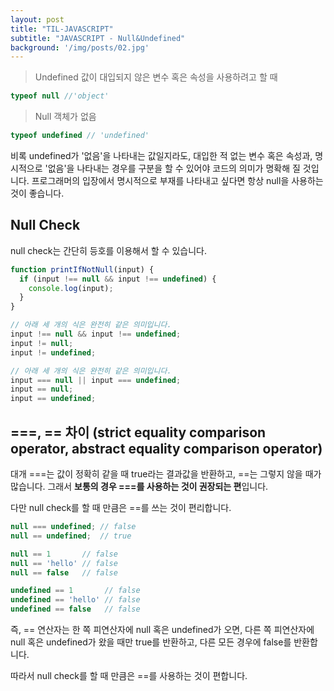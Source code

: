 ```yaml
---
layout: post
title: "TIL-JAVASCRIPT"
subtitle: "JAVASCRIPT - Null&Undefined"
background: '/img/posts/02.jpg'
---
```


> Undefined
값이 대입되지 않은 변수 혹은 속성을 사용하려고 할 때
```JAVASCRIPT
typeof null //'object'
```

> Null
객체가 없음
```JAVASCRIPT
typeof undefined // 'undefined'
```

비록 undefined가 '없음'을 나타내는 값일지라도, 대입한 적 없는 변수 혹은 속성과, 명시적으로 '없음'을 나타내는 경우를 구분을 할 수 있어야 코드의 의미가 명확해 질 것입니다. 프로그래머의 입장에서 명시적으로 부재를 나타내고 싶다면 항상 null을 사용하는 것이 좋습니다.

## Null Check
null check는 간단히 등호를 이용해서 할 수 있습니다.
```JAVASCRIPT
function printIfNotNull(input) {
  if (input !== null && input !== undefined) {
    console.log(input);
  }
}

// 아래 세 개의 식은 완전히 같은 의미입니다.
input !== null && input !== undefined;
input != null;
input != undefined;

// 아래 세 개의 식은 완전히 같은 의미입니다.
input === null || input === undefined;
input == null;
input == undefined;
```

## ===, == 차이 (strict equality comparison operator, abstract equality comparison operator)
대개 ===는 값이 정확히 같을 때 true라는 결과값을 반환하고, ==는 그렇지 않을 때가 많습니다.
그래서 **보통의 경우 ===를 사용하는 것이 권장되는 편**입니다.

다만 null check를 할 때 만큼은 ==를 쓰는 것이 편리합니다.
```JAVASCRIPT
null === undefined; // false
null == undefined;  // true

null == 1       // false
null == 'hello' // false
null == false   // false

undefined == 1       // false
undefined == 'hello' // false
undefined == false   // false
```
즉, == 연산자는 한 쪽 피연산자에 null 혹은 undefined가 오면, 다른 쪽 피연산자에 null 혹은 undefined가 왔을 때만 true를 반환하고, 다른 모든 경우에 false를 반환합니다.

따라서 null check를 할 때 만큼은 ==를 사용하는 것이 편합니다. 